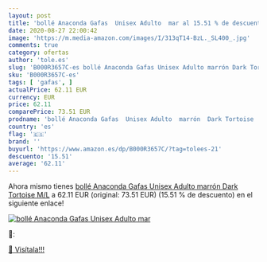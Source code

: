 ```yaml
---
layout: post
title: 'bollé Anaconda Gafas  Unisex Adulto  mar al 15.51 % de descuento'
date: 2020-08-27 22:00:42
image: 'https://m.media-amazon.com/images/I/313qT14-BzL._SL400_.jpg'
comments: true
category: ofertas
author: 'tole.es'
slug: 'B000R3657C-es bollé Anaconda Gafas Unisex Adulto marrón Dark Tortoise M/L'
sku: 'B000R3657C-es'
tags: [ 'gafas', ]
actualPrice: 62.11 EUR
currency: EUR
price: 62.11
comparePrice: 73.51 EUR
prodname: 'bollé Anaconda Gafas  Unisex Adulto  marrón  Dark Tortoise   M/L'
country: 'es'
flag: '🇪🇸'
brand: ''
buyurl: 'https://www.amazon.es/dp/B000R3657C/?tag=tolees-21'
descuento: '15.51'
average: '62.11'
---
```


Ahora mismo tienes [bollé Anaconda Gafas  Unisex Adulto  marrón  Dark Tortoise   M/L](https://www.amazon.es/dp/B000R3657C/?tag=tolees-21) a 62.11 EUR (original: 73.51 EUR) (15.51 %  de descuento) en el siguiente enlace!

[![bollé Anaconda Gafas  Unisex Adulto  mar](https://m.media-amazon.com/images/I/313qT14-BzL._SL400_.jpg)](https://www.amazon.es/dp/B000R3657C/?tag=tolees-21)

🔎:


[🛒 Visítala!!!](https://www.amazon.es/dp/B000R3657C/?tag=tolees-21)
